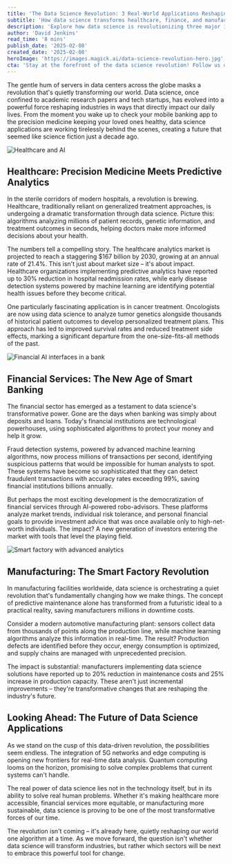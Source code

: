 ```yaml
---
title: 'The Data Science Revolution: 3 Real-World Applications Reshaping Our Future'
subtitle: 'How data science transforms healthcare, finance, and manufacturing'
description: 'Explore how data science is revolutionizing three major industries: healthcare with precision medicine and predictive analytics, financial services through smart banking solutions, and manufacturing via smart factory innovations. Learn how these transformations are reshaping our future and creating unprecedented opportunities across sectors.'
author: 'David Jenkins'
read_time: '8 mins'
publish_date: '2025-02-08'
created_date: '2025-02-08'
heroImage: 'https://images.magick.ai/data-science-revolution-hero.jpg'
cta: 'Stay at the forefront of the data science revolution! Follow us on LinkedIn for daily insights into how data science is transforming industries and shaping our future.'
---
```


The gentle hum of servers in data centers across the globe masks a revolution that's quietly transforming our world. Data science, once confined to academic research papers and tech startups, has evolved into a powerful force reshaping industries in ways that directly impact our daily lives. From the moment you wake up to check your mobile banking app to the precision medicine keeping your loved ones healthy, data science applications are working tirelessly behind the scenes, creating a future that seemed like science fiction just a decade ago.

![Healthcare and AI]('https://i.magick.ai/PIXE/1739082710915_magick_img.webp')

## Healthcare: Precision Medicine Meets Predictive Analytics

In the sterile corridors of modern hospitals, a revolution is brewing. Healthcare, traditionally reliant on generalized treatment approaches, is undergoing a dramatic transformation through data science. Picture this: algorithms analyzing millions of patient records, genetic information, and treatment outcomes in seconds, helping doctors make more informed decisions about your health.

The numbers tell a compelling story. The healthcare analytics market is projected to reach a staggering $167 billion by 2030, growing at an annual rate of 21.4%. This isn't just about market size – it's about impact. Healthcare organizations implementing predictive analytics have reported up to 30% reduction in hospital readmission rates, while early disease detection systems powered by machine learning are identifying potential health issues before they become critical.

One particularly fascinating application is in cancer treatment. Oncologists are now using data science to analyze tumor genetics alongside thousands of historical patient outcomes to develop personalized treatment plans. This approach has led to improved survival rates and reduced treatment side effects, marking a significant departure from the one-size-fits-all methods of the past.

![Financial AI interfaces in a bank]('https://i.magick.ai/PIXE/1739082710919_magick_img.webp')

## Financial Services: The New Age of Smart Banking

The financial sector has emerged as a testament to data science's transformative power. Gone are the days when banking was simply about deposits and loans. Today's financial institutions are technological powerhouses, using sophisticated algorithms to protect your money and help it grow.

Fraud detection systems, powered by advanced machine learning algorithms, now process millions of transactions per second, identifying suspicious patterns that would be impossible for human analysts to spot. These systems have become so sophisticated that they can detect fraudulent transactions with accuracy rates exceeding 99%, saving financial institutions billions annually.

But perhaps the most exciting development is the democratization of financial services through AI-powered robo-advisors. These platforms analyze market trends, individual risk tolerance, and personal financial goals to provide investment advice that was once available only to high-net-worth individuals. The impact? A new generation of investors entering the market with tools that level the playing field.

![Smart factory with advanced analytics]('https://i.magick.ai/PIXE/1739082710922_magick_img.webp')

## Manufacturing: The Smart Factory Revolution

In manufacturing facilities worldwide, data science is orchestrating a quiet revolution that's fundamentally changing how we make things. The concept of predictive maintenance alone has transformed from a futuristic ideal to a practical reality, saving manufacturers millions in downtime costs.

Consider a modern automotive manufacturing plant: sensors collect data from thousands of points along the production line, while machine learning algorithms analyze this information in real-time. The result? Production defects are identified before they occur, energy consumption is optimized, and supply chains are managed with unprecedented precision.

The impact is substantial: manufacturers implementing data science solutions have reported up to 20% reduction in maintenance costs and 25% increase in production capacity. These aren't just incremental improvements – they're transformative changes that are reshaping the industry's future.

## Looking Ahead: The Future of Data Science Applications

As we stand on the cusp of this data-driven revolution, the possibilities seem endless. The integration of 5G networks and edge computing is opening new frontiers for real-time data analysis. Quantum computing looms on the horizon, promising to solve complex problems that current systems can't handle.

The real power of data science lies not in the technology itself, but in its ability to solve real human problems. Whether it's making healthcare more accessible, financial services more equitable, or manufacturing more sustainable, data science is proving to be one of the most transformative forces of our time.

The revolution isn't coming – it's already here, quietly reshaping our world one algorithm at a time. As we move forward, the question isn't whether data science will transform industries, but rather which sectors will be next to embrace this powerful tool for change.
